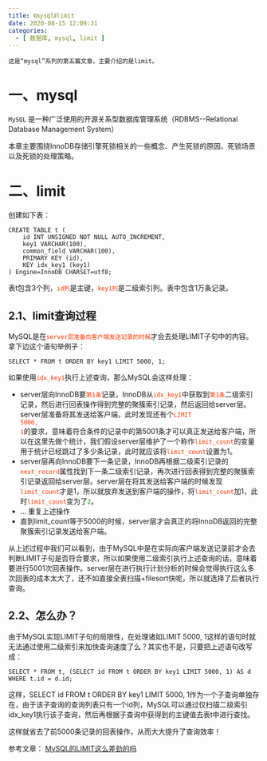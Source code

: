 ```yaml
---
title: 《mysql》limit
date: 2020-08-15 12:09:31
categories:
  - [ 数据库, mysql, limit ]
---
```


    这是“mysql”系列的第五篇文章，主要介绍的是limit。

<style>
.my-code {
   color: green;
}
.orange {
   color: rgb(255, 53, 2)
}
.red {
   color: red
}
</style>

# 一、mysql

<code>MySQL</code> 是一种广泛使用的开源关系型数据库管理系统（RDBMS--Relational Database Management System）

<!-- more -->

本章主要围绕InnoDB存储引擎死锁相关的一些概念、产生死锁的原因、死锁场景以及死锁的处理策略。

# 二、limit
创建如下表：
```
CREATE TABLE t (
    id INT UNSIGNED NOT NULL AUTO_INCREMENT,
    key1 VARCHAR(100),
    common_field VARCHAR(100),
    PRIMARY KEY (id),
    KEY idx_key1 (key1)
) Engine=InnoDB CHARSET=utf8;
```
表t包含3个列，<code class='orange'>id列</code>是主键，<code class='orange'>key1列</code>是二级索引列。表中包含1万条记录。

## 2.1、limit查询过程
MySQL是在<code class='orange'>server层准备向客户端发送记录的时候</code>才会去处理LIMIT子句中的内容。拿下边这个语句举例子：
```
SELECT * FROM t ORDER BY key1 LIMIT 5000, 1;
```
如果使用<code class='orange'>idx_key1</code>执行上述查询，那么MySQL会这样处理：
- server层向InnoDB要<code class='orange'>第1条</code>记录，InnoDB从<code class='orange'>idx_key1</code>中获取到<code class='orange'>第1条</code>二级索引记录，然后进行回表操作得到完整的聚簇索引记录，然后返回给server层。server层准备将其发送给客户端，此时发现还有个<code class='orange'>LIMIT 5000, 1</code>的要求，意味着符合条件的记录中的第5001条才可以真正发送给客户端，所以在这里先做个统计，我们假设server层维护了一个称作<code class='orange'>limit_count</code>的变量用于统计已经跳过了多少条记录，此时就应该将<code class='orange'>limit_count</code>设置为1。
- server层再向InnoDB要下一条记录，InnoDB再根据二级索引记录的<code class='orange'>next_record</code>属性找到下一条二级索引记录，再次进行回表得到完整的聚簇索引记录返回给server层。server层在将其发送给客户端的时候发现<code class='orange'>limit_count</code>才是1，所以就放弃发送到客户端的操作，将<code class='orange'>limit_count</code>加1，此时<code class='orange'>limit_count</code>变为了<code class='my-code'>2</code>。
- ... 重复上述操作
- 直到limit_count等于5000的时候，server层才会真正的将InnoDB返回的完整聚簇索引记录发送给客户端。

从上述过程中我们可以看到，由于MySQL中是在实际向客户端发送记录前才会去判断LIMIT子句是否符合要求，所以如果使用二级索引执行上述查询的话，意味着要进行5001次回表操作。server层在进行执行计划分析的时候会觉得执行这么多次回表的成本太大了，还不如直接全表扫描+filesort快呢，所以就选择了后者执行查询。


## 2.2、怎么办？
由于MySQL实现LIMIT子句的局限性，在处理诸如LIMIT 5000, 1这样的语句时就无法通过使用二级索引来加快查询速度了么？其实也不是，只要把上述语句改写成：
```
SELECT * FROM t, (SELECT id FROM t ORDER BY key1 LIMIT 5000, 1) AS d
WHERE t.id = d.id;
```
这样，SELECT id FROM t ORDER BY key1 LIMIT 5000, 1作为一个子查询单独存在，由于该子查询的查询列表只有一个id列，MySQL可以通过仅扫描二级索引idx_key1执行该子查询，然后再根据子查询中获得到的主键值去表t中进行查找。

这样就省去了前5000条记录的回表操作，从而大大提升了查询效率！



参考文章：
[MySQL的LIMIT这么差劲的吗](https://mp.weixin.qq.com/s?__biz=MzIxNTQ3NDMzMw==&mid=2247486044&idx=1&sn=499e047f7181969017f59b86abbc2c17&chksm=979683aea0e10ab8420c442b0a04487a523cf09ee7242cd5f23e0a2a294713d360ddccbc4c07&scene=21#wechat_redirect)

